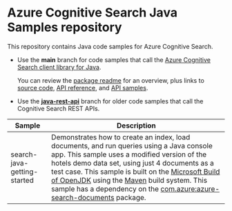 # Azure Cognitive Search Java Samples repository

This repository contains Java code samples for Azure Cognitive Search.

+ Use the **main** branch for code samples that call the [Azure Cognitive Search client library for Java](https://docs.microsoft.com/java/api/overview/azure/search-documents-readme).

  You can review the [package readme](https://docs.microsoft.com/java/api/overview/azure/search-documents-readme) for an overview, plus links to [source code](https://github.com/Azure/azure-sdk-for-java/tree/azure-search-documents_11.1.2/sdk/search/azure-search-documents/src), [API reference](https://azure.github.io/azure-sdk-for-java/), and [API samples](https://github.com/Azure/azure-sdk-for-java/tree/master/sdk/search/azure-search-documents/src/samples/java/com/azure/search/documents).

+ Use the [**java-rest-api**](https://github.com/Azure-Samples/azure-search-java-samples/tree/java-rest-api)  branch for older code samples that call the Cognitive Search REST APIs.

| Sample | Description |
|--------|-------------|
| search-java-getting-started | Demonstrates how to create an index, load documents, and run queries using a Java console app. This sample uses a modified version of the hotels demo data set, using just 4 documents as a test case. This sample is built on the [Microsoft Build of OpenJDK](https://learn.microsoft.com/java/openjdk/ins) using the [Maven](https://maven.apache.org/) build system. This sample has a dependency on the [com.azure:azure-search-documents](https://search.maven.org/artifact/com.azure/azure-search-documents) package.|